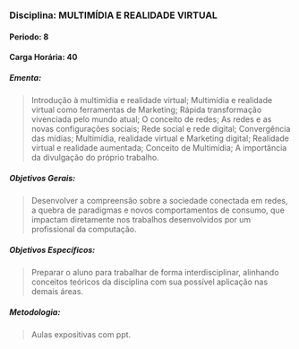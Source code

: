 ### Disciplina: MULTIMÍDIA E REALIDADE VIRTUAL
#### Periodo: 8
#### Carga Horária: 40
##### Ementa:
>Introdução à multimídia e realidade virtual; Multimídia e realidade virtual como ferramentas de Marketing; Rápida transformação vivenciada pelo mundo atual; O conceito de redes; As redes e as novas configurações sociais; Rede social e rede digital; Convergência das mídias; Multimídia, realidade virtual e Marketing digital; Realidade virtual e realidade aumentada; Conceito de Multimídia; A importância da divulgação do próprio trabalho.
##### Objetivos Gerais:
>Desenvolver a compreensão sobre a sociedade conectada em redes, a quebra de paradigmas e novos comportamentos de consumo, que impactam diretamente nos trabalhos desenvolvidos por um profissional da computação.
##### Objetivos Específicos:
>Preparar o aluno para trabalhar de forma interdisciplinar, alinhando conceitos teóricos da disciplina com sua possível aplicação nas demais áreas.
##### Metodologia:
>Aulas expositivas com ppt.
